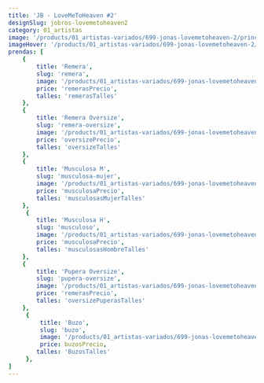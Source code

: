 ```yaml
---
title: 'JB - LoveMeToHeaven #2'
designSlug: jobros-lovemetoheaven2
category: 01_artistas
image: '/products/01_artistas-variados/699-jonas-lovemetoheaven-2/principal.jpg'
imageHover: '/products/01_artistas-variados/699-jonas-lovemetoheaven-2/oversize.jpg'
prendas: [
    {   
        title: 'Remera',
        slug: 'remera',          
        image: '/products/01_artistas-variados/699-jonas-lovemetoheaven-2/normal.jpg',
        price: 'remerasPrecio',
        talles: 'remerasTalles'
    },
    {
        title: 'Remera Oversize',
        slug: 'remera-oversize',
        image: '/products/01_artistas-variados/699-jonas-lovemetoheaven-2/oversize.jpg',
        price: 'oversizePrecio',
        talles: 'oversizeTalles'
    },
    {
        title: 'Musculosa M',
        slug: 'musculosa-mujer',
        image: '/products/01_artistas-variados/699-jonas-lovemetoheaven-2/musculosa.jpg',
        price: 'musculosaPrecio',
        talles: 'musculosasMujerTalles'
    },
     {
        title: 'Musculosa H',
        slug: 'musculoso',
        image: '/products/01_artistas-variados/699-jonas-lovemetoheaven-2/musculoso.jpg',
        price: 'musculosaPrecio',
        talles: 'musculosasHombreTalles'
    },
    {
        title: 'Pupera Oversize',
        slug: 'pupera-oversize',
        image: '/products/01_artistas-variados/699-jonas-lovemetoheaven-2/pupera.jpg',
        price: 'remerasPrecio',
        talles: 'oversizePuperasTalles'
    },
     {
         title: 'Buzo',
         slug: 'buzo',
         image: '/products/01_artistas-variados/699-jonas-lovemetoheaven-2/buzo.jpg',
         price: buzosPrecio,
        talles: 'BuzosTalles'
     },
]
---
```

